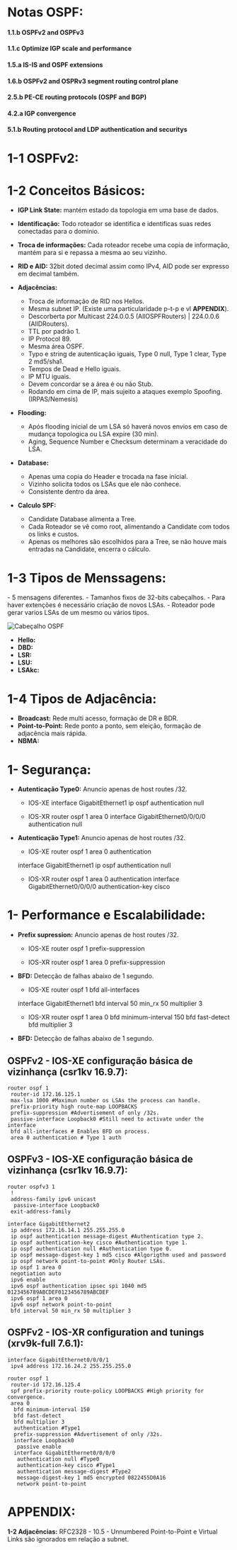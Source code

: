 <h1>Notas OSPF:</h1>

<h4>1.1.b OSPFv2 and OSPFv3</h4>
<h4>1.1.c Optimize IGP scale and performance</h4>
<h4>1.5.a IS-IS and OSPF extensions</h4>
<h4>1.6.b OSPFv2 and OSPRv3 segment routing control plane</h4>
<h4>2.5.b PE-CE routing protocols (OSPF and BGP)</h4>
<h4>4.2.a IGP convergence</h4>
<h4>5.1.b Routing protocol and LDP authentication and securitys</h4>

<h1>1-1 OSPFv2:</h1>

<h1>1-2 Conceitos Básicos:</h1>

- **IGP Link State:** mantém estado da topologia em uma base de dados.
- **Identificação:** Todo roteador se identifica e identificas suas redes conectadas para o domínio.
- **Troca de informações:** Cada roteador recebe uma copia de informação, mantém para si e repassa a mesma ao seu vizinho.
- **RID e AID:** 32bit doted decimal assim como IPv4, AID pode ser expresso em decimal também. 

- **Adjacências:**
    - Troca de informação de RID nos Hellos.
    - Mesma subnet IP. (Existe uma particularidade p-t-p e vl **APPENDIX**).
    - Descorberta por Multicast 224.0.0.5 (AllOSPFRouters) | 224.0.0.6 (AllDRouters).
    - TTL por padrão 1.
    - IP Protocol 89.
    - Mesma área OSPF.
    - Typo e string de autenticação iguais, Type 0 null, Type 1 clear, Type 2 md5/sha1.
    - Tempos de Dead e Hello iguais.
    - IP MTU iguais.
    - Devem concordar se a área é ou não Stub.
    - Rodando em cima de IP, mais sujeito a ataques exemplo Spoofing.(IRPAS/Nemesis)
- **Flooding:**
    - Após flooding inicial de um LSA só haverá novos envios em caso de mudança topologica ou LSA expire (30 min).
    - Aging, Sequence Number e Checksum determinam a veracidade do LSA.
- **Database:**
    - Apenas uma copia do Header e trocada na fase inicial.
    - Vizinho solicita todos os LSAs que ele não conhece.
    - Consistente dentro da área.
- **Calculo SPF:**
    - Candidate Database alimenta a Tree.
    - Cada Roteador se vê como root, alimentando a Candidate com todos os links e custos.
    - Apenas os melhores são escolhidos para a Tree, se não houve mais entradas na Candidate, encerra o cálculo.

<h1>1-3 Tipos de Menssagens:</h1>
- 5 mensagens diferentes.
- Tamanhos fixos de 32-bits cabeçalhos.
- Para haver extenções é necessário criação de novos LSAs.
- Roteador pode gerar varios LSAs de um mesmo ou vários tipos.

   ![Cabeçalho OSPF](/Imagens/ospf-header.png)

- **Hello:**
- **DBD:**
- **LSR:**
- **LSU:**
- **LSAkc:**

<h1>1-4 Tipos de Adjacência:</h1>

- **Broadcast:** Rede multi acesso, formação de DR e BDR.
- **Point-to-Point:** Rede ponto a ponto, sem eleição, formação de adjacência mais rápida.
- **NBMA:** 

<h1>1- Segurança:</h1>

- **Autenticação Type0:** Anuncio apenas de host routes /32.
    - IOS-XE
    interface GigabitEthernet1
    ip ospf authentication null

    - IOS-XR
    router ospf 1
     area 0
      interface GigabitEthernet0/0/0/0
       authentication null

- **Autenticação Type1:** Anuncio apenas de host routes /32.
    - IOS-XE
    router ospf 1
     area 0 authentication

    interface GigabitEthernet1
    ip ospf authentication null

    - IOS-XR
    router ospf 1
     area 0
      authentication
      interface GigabitEthernet0/0/0/0
       authentication-key cisco

<h1>1- Performance e Escalabilidade:</h1>

- **Prefix supression:** Anuncio apenas de host routes /32.
    - IOS-XE
    router ospf 1
     prefix-suppression
    
    - IOS-XR
    router ospf 1
     area 0
      prefix-suppression

- **BFD:** Detecção de falhas abaixo de 1 segundo.
    - IOS-XE
    router ospf 1
     bfd all-interfaces
    
    interface GigabitEthernet1
     bfd interval 50 min_rx 50 multiplier 3

    - IOS-XR
    router ospf 1
     area 0
      bfd minimum-interval 150
      bfd fast-detect
      bfd multiplier 3

- **BFD:** Detecção de falhas abaixo de 1 segundo.

<h2>OSPFv2 - IOS-XE configuração básica de vizinhança (csr1kv 16.9.7):</h2>

    router ospf 1
     router-id 172.16.125.1
     max-lsa 1000 #Maximun number os LSAs the process can handle.
     prefix-priority high route-map LOOPBACKS
     prefix-suppression #Advertisement of only /32s.
     passive-interface Loopback0 #Still need to activate under the interface
     bfd all-interfaces # Enables BFD on process.
     area 0 authentication # Type 1 auth

<h2>OSPFv3 - IOS-XE configuração básica de vizinhança (csr1kv 16.9.7):</h2>

    router ospfv3 1
     !
     address-family ipv6 unicast
      passive-interface Loopback0
     exit-address-family

    interface GigabitEthernet2
     ip address 172.16.14.1 255.255.255.0
     ip ospf authentication message-digest #Authentication type 2.
     ip ospf authentication-key cisco #Authentication type 1.
     ip ospf authentication null #Authentication type 0.
     ip ospf message-digest-key 1 md5 cisco #Algorigthm used and password
     ip ospf network point-to-point #Only Router LSAs.
     ip ospf 1 area 0
     negotiation auto
     ipv6 enable
     ipv6 ospf authentication ipsec spi 1040 md5 0123456789ABCDEF0123456789ABCDEF
     ipv6 ospf 1 area 0
     ipv6 ospf network point-to-point
     bfd interval 50 min_rx 50 multiplier 3


<h2>OSPFv2 - IOS-XR configuration and tunings (xrv9k-full 7.6.1):</h2>

    interface GigabitEthernet0/0/0/1
     ipv4 address 172.16.24.2 255.255.255.0

    router ospf 1
     router-id 172.16.125.4
     spf prefix-priority route-policy LOOPBACKS #High priority for convergence.
     area 0
      bfd minimum-interval 150
      bfd fast-detect
      bfd multiplier 3
      authentication #Type1
      prefix-suppression #Advertisement of only /32s.
      interface Loopback0
       passive enable
      interface GigabitEthernet0/0/0/0
       authentication null #Type0
       authentication-key cisco #Type1
       authentication message-digest #Type2
       message-digest-key 1 md5 encrypted 0822455D0A16
       network point-to-point

<h1>APPENDIX:</h1>

**1-2 Adjacências:** RFC2328 - 10.5 - Unnumbered Point-to-Point e Virtual Links são ignorados em relação a subnet.